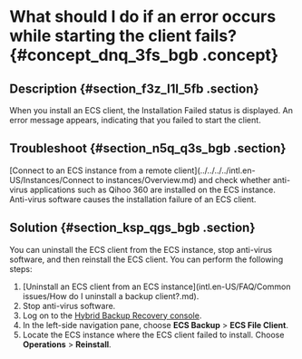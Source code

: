 # What should I do if an error occurs while starting the client fails? {#concept_dnq_3fs_bgb .concept}

## Description {#section_f3z_l1l_5fb .section}

When you install an ECS client, the Installation Failed status is displayed. An error message appears, indicating that you failed to start the client.

## Troubleshoot {#section_n5q_q3s_bgb .section}

[Connect to an ECS instance from a remote client](../../../../intl.en-US/Instances/Connect to instances/Overview.md) and check whether anti-virus applications such as Qihoo 360 are installed on the ECS instance. Anti-virus software causes the installation failure of an ECS client.

## Solution {#section_ksp_qgs_bgb .section}

You can uninstall the ECS client from the ECS instance, stop anti-virus software, and then reinstall the ECS client. You can perform the following steps:

1.  [Uninstall an ECS client from an ECS instance](intl.en-US/FAQ/Common issues/How do I uninstall a backup client?.md).
2.  Stop anti-virus software.
3.  Log on to the [Hybrid Backup Recovery console](https://hbr.console.aliyun.com).
4.  In the left-side navigation pane, choose **ECS Backup** \> **ECS File Client**.
5.  Locate the ECS instance where the ECS client failed to install. Choose **Operations** \> **Reinstall**.

